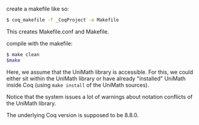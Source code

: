 create a makefile like so:

```bash
$ coq_makefile -f _CoqProject -o Makefile
```

This creates Makefile.conf and Makefile.

compile with the makefile:

```bash
$ make clean
$make
```

Here, we assume that the UniMath library is accessible. For this, we could
either sit within the UniMath library or have already "installed" UniMath inside
Coq (using ```make install``` of the UniMath sources).

Notice that the system issues a lot of warnings about notation conflicts of the UniMath library.

The underlying Coq version is supposed to be 8.8.0.
